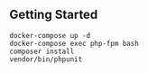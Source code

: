 
Getting Started
---------------


```
docker-compose up -d
docker-compose exec php-fpm bash 
composer install
vendor/bin/phpunit
```
